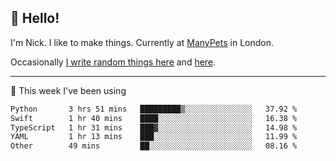 ## 👋 Hello! 

I'm Nick. I like to make things. Currently at [ManyPets](https://manypets.com) in London.

Occasionally [I write random things here](https://nicksnell.com) and [here](https://twitter.com/nicksnell).

-------

🚀 This week I've been using

<!--START_SECTION:waka-->

```txt
Python       3 hrs 51 mins   █████████▒░░░░░░░░░░░░░░░   37.92 %
Swift        1 hr 40 mins    ████░░░░░░░░░░░░░░░░░░░░░   16.38 %
TypeScript   1 hr 31 mins    ███▓░░░░░░░░░░░░░░░░░░░░░   14.98 %
YAML         1 hr 13 mins    ███░░░░░░░░░░░░░░░░░░░░░░   11.99 %
Other        49 mins         ██░░░░░░░░░░░░░░░░░░░░░░░   08.16 %
```

<!--END_SECTION:waka-->
